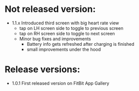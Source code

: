 # Not released version:
- 1.1.x Introduced third screen with big heart rate view
  - tap on LH screen side to toggle to previous screen
  - tap on RH screen side to toggle to next screen
  - Minor bug fixes and improvements
    - Battery info gets refreshed after charging is finished
    - small improvements under the hood

# Release versions:
- 1.0.1 First released version on FitBit App Gallery
